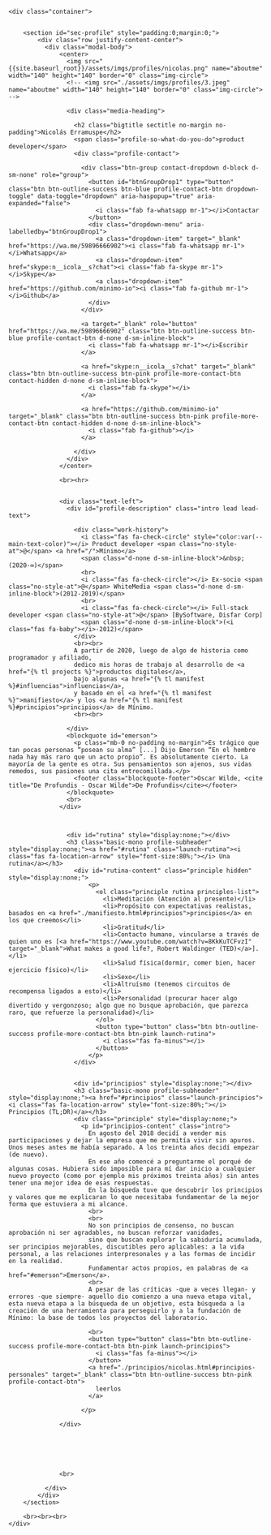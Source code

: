 <div>
  <div class="hero profile no-padding">
    <div class="hero-background"></div>

    <div class="container">


        <section id="sec-profile" style="padding:0;margin:0;">
            <div class="row justify-content-center">
              <div class="modal-body">
                  <center>
                    <img src="{{site.baseurl_root}}/assets/imgs/profiles/nicolas.png" name="aboutme" width="140" height="140" border="0" class="img-circle">
                    <!-- <img src="./assets/imgs/profiles/3.jpeg" name="aboutme" width="140" height="140" border="0" class="img-circle"> -->

                    <div class="media-heading">

                      <h2 class="bigtitle sectitle no-margin no-padding">Nicolás Erramuspe</h2>
                      <span class="profile-so-what-do-you-do">product developer</span>
                      <div class="profile-contact">

                        <div class="btn-group contact-dropdown d-block d-sm-none" role="group">
                          <button id="btnGroupDrop1" type="button" class="btn btn-outline-success btn-blue profile-contact-btn dropdown-toggle" data-toggle="dropdown" aria-haspopup="true" aria-expanded="false">
                            <i class="fab fa-whatsapp mr-1"></i>Contactar
                          </button>
                          <div class="dropdown-menu" aria-labelledby="btnGroupDrop1">
                            <a class="dropdown-item" target="_blank" href="https://wa.me/59896666902"><i class="fab fa-whatsapp mr-1"></i>Whatsapp</a>
                            <a class="dropdown-item" href="skype:n__icola__s?chat"><i class="fab fa-skype mr-1"></i>Skype</a>
                            <a class="dropdown-item" href="https://github.com/minimo-io"><i class="fab fa-github mr-1"></i>Github</a>
                          </div>
                        </div>

                        <a target="_blank" role="button" href="https://wa.me/59896666902" class="btn btn-outline-success btn-blue profile-contact-btn d-none d-sm-inline-block">
                          <i class="fab fa-whatsapp mr-1"></i>Escribir
                        </a>

                        <a href="skype:n__icola__s?chat" target="_blank" class="btn btn-outline-success btn-pink profile-more-contact-btn contact-hidden d-none d-sm-inline-block">
                          <i class="fab fa-skype"></i>
                        </a>

                        <a href="https://github.com/minimo-io" target="_blank" class="btn btn-outline-success btn-pink profile-more-contact-btn contact-hidden d-none d-sm-inline-block">
                          <i class="fab fa-github"></i>
                        </a>

                      </div>
                    </div>
                  </center>

                  <br><hr>


                  <div class="text-left">
                    <div id="profile-description" class="intro lead lead-text">

                      <div class="work-history">
                        <i class="fas fa-check-circle" style="color:var(--main-text-color)"></i> Product developer <span class="no-style-at">@</span> <a href="/">Mínimo</a>
                        <span class="d-none d-sm-inline-block">&nbsp;(2020-∞)</span>
                        <br>
                        <i class="fas fa-check-circle"></i> Ex-socio <span class="no-style-at">@</span> WhiteMedia <span class="d-none d-sm-inline-block">(2012-2019)</span>
                        <br>
                        <i class="fas fa-check-circle"></i> Full-stack developer <span class="no-style-at">@</span> [BySoftware, Disfar Corp]
                        <span class="d-none d-sm-inline-block">(<i class="fas fa-baby"></i>-2012)</span>
                      </div>
                      <br><br>
                      A partir de 2020, luego de algo de historia como programador y afiliado,
                      dedico mis horas de trabajo al desarrollo de <a href="{% tl projects %}">productos digitales</a>,
                      bajo algunas <a href="{% tl manifest %}#influencias">influencias</a>,
                      y basado en el <a href="{% tl manifest %}">manifiesto</a> y los <a href="{% tl manifest %}#principios">principios</a> de Mínimo.
                      <br><br>                      

                    </div>
                    <blockquote id="emerson">
                      <p class="mb-0 no-padding no-margin">Es trágico que tan pocas personas “posean su alma” [...] Dijo Emerson “En el hombre nada hay más raro que un acto propio”. Es absolutamente cierto. La mayoría de la gente es otra. Sus pensamientos son ajenos, sus vidas remedos, sus pasiones una cita entrecomillada.</p>
                      <footer class="blockquote-footer">Oscar Wilde, <cite title="De Profundis - Oscar Wilde">De Profundis</cite></footer>
                    </blockquote>
                    <br>
                  </div>



                    <div id="rutina" style="display:none;"></div>
                    <h3 class="basic-mono profile-subheader" style="display:none;"><a href="#rutina" class="launch-rutina"><i class="fas fa-location-arrow" style="font-size:80%;"></i> Una rutina</a></h3>
                      <div id="rutina-content" class="principle hidden" style="display:none;">
                          <p>
                            <ol class="principle rutina principles-list">
                              <li>Meditación (Atención al presente)</li>
                              <li>Propósito con expectativas realistas, basados en <a href="./manifiesto.html#principios">principios</a> en los que creemos</li>
                              <li>Gratitud</li>
                              <li>Contacto humano, vincularse a través de quien uno es [<a href="https://www.youtube.com/watch?v=8KkKuTCFvzI" target="_blank">What makes a good life?, Robert Waldinger (TED)</a>].</li>
                              <li>Salud física(dormir, comer bien, hacer ejercicio físico)</li>
                              <li>Sexo</li>
                              <li>Altruísmo (tenemos circuitos de recompensa ligados a esto)</li>
                              <li>Personalidad (procurar hacer algo divertido y vergonzoso; algo que no busque aprobación, que parezca raro, que refuerze la personalidad)</li>
                            </ol>
                            <button type="button" class="btn btn-outline-success profile-more-contact-btn btn-pink launch-rutina">
                              <i class="fas fa-minus"></i>
                            </button>
                          </p>
                      </div>


                      <div id="principios" style="display:none;"></div>
                      <h3 class="basic-mono profile-subheader" style="display:none;"><a href="#principios" class="launch-principios"><i class="fas fa-location-arrow" style="font-size:80%;"></i> Principios (TL;DR)</a></h3>
                      <div class="principle" style="display:none;">
                        <p id="principios-content" class="intro">
                          En agosto del 2018 decidí a vender mis participaciones y dejar la empresa que me permitía vivir sin apuros. Unos meses antes me había separado. A los treinta años decidí empezar (de nuevo).
                          En ese año comencé a preguntarme el porqué de algunas cosas. Hubiera sido imposible para mí dar inicio a cualquier nuevo proyecto (como por ejemplo mis próximos treinta años) sin antes tener una mejor idea de esas respuestas.
                          En la búsqueda tuve que descubrir los principios y valores que me explicaran lo que necesitaba fundamentar de la mejor forma que estuviera a mi alcance.
                          <br>
                          <br>
                          No son principios de consenso, no buscan aprobación ni ser agradables, no buscan reforzar vanidades,
                          sino que buscan explorar la sabiduría acumulada, ser principios mejorables, discutibles pero aplicables: a la vida personal, a las relaciones interpresonales y a las formas de incidir en la realidad.
                          Fundamentar actos propios, en palabras de <a href="#emerson">Emerson</a>.
                          <br>
                          A pesar de las críticas -que a veces llegan- y errores -que siempre- aquello dio comienzo a una nueva etapa vital, esta nueva etapa a la búsqueda de un objetivo, esta búsqueda a la creación de una herramienta para perseguirlo y a la fundación de Mínimo: la base de todos los proyectos del laboratorio.

                          <br>
                          <button type="button" class="btn btn-outline-success profile-more-contact-btn btn-pink launch-principios">
                            <i class="fas fa-minus"></i>
                          </button>
                          <a href="./principios/nicolas.html#principios-personales" target="_blank" class="btn btn-outline-success btn-pink profile-contact-btn">
                            leerlos
                          </a>

                        </p>

                  </div>






                  <br>

              </div>
            </div>
        </section>

        <br><br><br>
    </div>


  </div>
</div>
